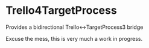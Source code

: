 Trello4TargetProcess
====================

Provides a bidirectional Trello&lt;->TargetProcess3 bridge

Excuse the mess, this is very much a work in progress.
